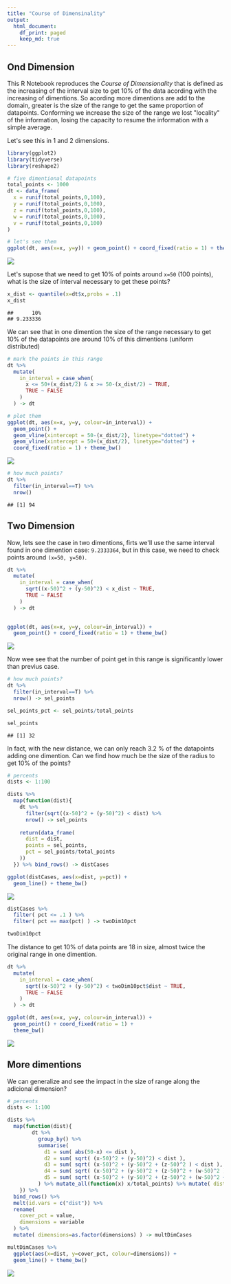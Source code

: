 ```yaml
---
title: "Course of Dimensinality"
output:
  html_document:
    df_print: paged
    keep_md: true
---
```


## Ond Dimension

This R Notebook reproduces the _Course of Dimensionality_ that is defined as the increasing of the interval size to get 10% of the data acording with the increasing of dimentions. So acording more dimentions are add to the domain, greater is the size of the range to get the same proportion of datapoints. Conforming we increase the size of the range we lost "locality" of the information, losing the capacity to resume the information with a simple average.

Let's see this in 1 and 2 dimensions.


```r
library(ggplot2)
library(tidyverse)
library(reshape2)
```


```r
# five dimentional datapoints
total_points <- 1000
dt <- data_frame(
  x = runif(total_points,0,100),
  y = runif(total_points,0,100),
  z = runif(total_points,0,100),
  w = runif(total_points,0,100),
  v = runif(total_points,0,100)
)

# let's see them
ggplot(dt, aes(x=x, y=y)) + geom_point() + coord_fixed(ratio = 1) + theme_bw()
```

![](Course_of_Dimensionality_files/figure-html/one_dim-1.png)<!-- -->

Let's supose that we need to get 10% of points around ```x=50``` (100 points), what is the size of interval necessary to get these points?


```r
x_dist <- quantile(x=dt$x,probs = .1)
x_dist
```

```
##      10% 
## 9.233336
```

We can see that in one dimention the size of the range necessary to get 10% of the datapoints are around 10% of this dimentions (uniform distributed)


```r
# mark the points in this range
dt %>%
  mutate(
    in_interval = case_when(
      x <= 50+(x_dist/2) & x >= 50-(x_dist/2) ~ TRUE,
      TRUE ~ FALSE
    )
  ) -> dt

# plot them
ggplot(dt, aes(x=x, y=y, colour=in_interval)) +
  geom_point() +
  geom_vline(xintercept = 50-(x_dist/2), linetype="dotted") +
  geom_vline(xintercept = 50+(x_dist/2), linetype="dotted") +
  coord_fixed(ratio = 1) + theme_bw()
```

![](Course_of_Dimensionality_files/figure-html/get10pct-1.png)<!-- -->

```r
# how much points?
dt %>%
  filter(in_interval==T) %>%
  nrow()
```

```
## [1] 94
```

## Two Dimension

Now, lets see the case in two dimentions, firts we'll use the same interval found in one dimention case: ``9.2333364``, but in this case, we need to check points around ```(x=50, y=50)```.


```r
dt %>%
  mutate(
    in_interval = case_when(
      sqrt((x-50)^2 + (y-50)^2) < x_dist ~ TRUE,
      TRUE ~ FALSE
    )
  ) -> dt
      

ggplot(dt, aes(x=x, y=y, colour=in_interval)) +
  geom_point() + coord_fixed(ratio = 1) + theme_bw()
```

![](Course_of_Dimensionality_files/figure-html/twodim-1.png)<!-- -->

Now wee see that the number of point get in this range is significantly lower than previus case.


```r
# how much points?
dt %>%
  filter(in_interval==T) %>%
  nrow() -> sel_points

sel_points_pct <- sel_points/total_points

sel_points
```

```
## [1] 32
```

In fact, with the new distance, we can only reach 3.2 % of the datapoints adding one dimention. Can we find how much be the size of the radius to get 10% of the points?


```r
# percents 
dists <- 1:100

dists %>%
  map(function(dist){
    dt %>%
      filter(sqrt((x-50)^2 + (y-50)^2) < dist) %>%
      nrow() -> sel_points
    
    return(data_frame(
      dist = dist,
      points = sel_points,
      pct = sel_points/total_points
    ))
  }) %>% bind_rows() -> distCases

ggplot(distCases, aes(x=dist, y=pct)) +
  geom_line() + theme_bw()
```

![](Course_of_Dimensionality_files/figure-html/coverageTwoDim-1.png)<!-- -->

```r
distCases %>%
  filter( pct <= .1 ) %>%
  filter( pct == max(pct) ) -> twoDim10pct

twoDim10pct
```

<div data-pagedtable="false">
  <script data-pagedtable-source type="application/json">
{"columns":[{"label":["dist"],"name":[1],"type":["int"],"align":["right"]},{"label":["points"],"name":[2],"type":["int"],"align":["right"]},{"label":["pct"],"name":[3],"type":["dbl"],"align":["right"]}],"data":[{"1":"18","2":"99","3":"0.099"}],"options":{"columns":{"min":{},"max":[10]},"rows":{"min":[10],"max":[10]},"pages":{}}}
  </script>
</div>

The distance to get 10% of data points are 18 in size, almost twice the original range in one dimention.


```r
dt %>%
  mutate(
    in_interval = case_when(
      sqrt((x-50)^2 + (y-50)^2) < twoDim10pct$dist ~ TRUE,
      TRUE ~ FALSE
    )
  ) -> dt

ggplot(dt, aes(x=x, y=y, colour=in_interval)) +
  geom_point() + coord_fixed(ratio = 1) +
  theme_bw()
```

![](Course_of_Dimensionality_files/figure-html/unnamed-chunk-1-1.png)<!-- -->

## More dimentions

We can generalize and see the impact in the size of range along the adicional dimension?


```r
# percents 
dists <- 1:100

dists %>%
  map(function(dist){
        dt %>% 
          group_by() %>%
          summarise(
            d1 = sum( abs(50-x) <= dist ),
            d2 = sum( sqrt( (x-50)^2 + (y-50)^2) < dist ),
            d3 = sum( sqrt( (x-50)^2 + (y-50)^2 + (z-50)^2 ) < dist ),
            d4 = sum( sqrt( (x-50)^2 + (y-50)^2 + (z-50)^2 + (w-50)^2 ) < dist ),
            d5 = sum( sqrt( (x-50)^2 + (y-50)^2 + (z-50)^2 + (w-50)^2 + (v-50)^2 ) < dist )
          ) %>% mutate_all(function(x) x/total_points) %>% mutate( dist=dist )
    }) %>%
  bind_rows() %>% 
  melt(id.vars = c("dist")) %>%
  rename( 
    cover_pct = value,
    dimensions = variable
  ) %>%
  mutate( dimensions=as.factor(dimensions) ) -> multDimCases

multDimCases %>%
  ggplot(aes(x=dist, y=cover_pct, colour=dimensions)) +
  geom_line() + theme_bw() 
```

![](Course_of_Dimensionality_files/figure-html/aditionalDim-1.png)<!-- -->

